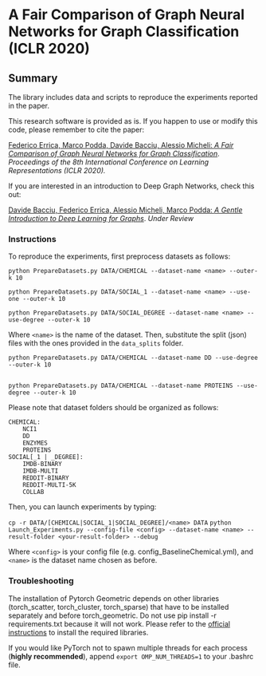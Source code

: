 # A Fair Comparison of Graph Neural Networks for Graph Classification (ICLR 2020)

## Summary

The library includes data and scripts to reproduce the experiments reported in the paper.

This research software is provided as is. If you happen to use or modify this code, please remember to cite the paper:

[Federico Errica, Marco Podda, Davide Bacciu, Alessio Micheli: *A Fair Comparison of Graph Neural Networks for Graph Classification*](https://openreview.net/pdf?id=HygDF6NFPB). *Proceedings of the 8th International Conference on Learning Representations (ICLR 2020).*

If you are interested in an introduction to Deep Graph Networks, check this out:

[Davide Bacciu, Federico Errica, Alessio Micheli, Marco Podda: *A Gentle Introduction to Deep Learning for Graphs*](https://arxiv.org/abs/1912.12693). *Under Review*

### Instructions

To reproduce the experiments, first preprocess datasets as follows:

`python PrepareDatasets.py DATA/CHEMICAL --dataset-name <name> --outer-k 10`

`python PrepareDatasets.py DATA/SOCIAL_1 --dataset-name <name> --use-one --outer-k 10`

`python PrepareDatasets.py DATA/SOCIAL_DEGREE --dataset-name <name> --use-degree --outer-k 10`

Where `<name>` is the name of the dataset. Then, substitute the split (json) files with the ones provided in the `data_splits` folder.

```
python PrepareDatasets.py DATA/CHEMICAL --dataset-name DD --use-degree --outer-k 10


python PrepareDatasets.py DATA/CHEMICAL --dataset-name PROTEINS --use-degree --outer-k 10

```

Please note that dataset folders should be organized as follows:

    CHEMICAL:
        NCI1
        DD
        ENZYMES
        PROTEINS
    SOCIAL[_1 | _DEGREE]:
        IMDB-BINARY
        IMDB-MULTI
        REDDIT-BINARY
        REDDIT-MULTI-5K
        COLLAB

Then, you can launch experiments by typing:

`cp -r DATA/[CHEMICAL|SOCIAL_1|SOCIAL_DEGREE]/<name> DATA`
`python Launch_Experiments.py --config-file <config> --dataset-name <name> --result-folder <your-result-folder> --debug`

Where `<config>` is your config file (e.g. config_BaselineChemical.yml), and `<name>` is the dataset name chosen as before.

### Troubleshooting

The installation of Pytorch Geometric depends on other libraries (torch_scatter, torch_cluster, torch_sparse) that have to be installed separately and before torch_geometric. Do not use pip install -r requirements.txt because it will not work. Please refer to the [official instructions](https://github.com/rusty1s/pytorch_geometric) to install the required libraries.

If you would like PyTorch not to spawn multiple threads for each process (**highly recommended**), append ``export OMP_NUM_THREADS=1`` to your .bashrc file.

